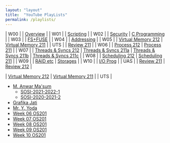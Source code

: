 ```yaml
---
layout: "layout"
title:  "YouTube PlayLists"
permalink: /playlists/
---
```


| W00 |
| [Overview](https://youtu.be/0Fa9B-HZFtY) |
| W01 |
| [Scripting](https://youtu.be/xFjdbPBNbto) |
| W02 |
| [Security](https://youtu.be/QpmAKN9j2ks) | [C Programming](https://youtu.be/F_o4mjBVbio) |
| W03 |
| [FS+FUSE](https://youtu.be/PBkZynNIZWk) |
| W04 |
| [Addressing](https://youtu.be/uFj7mKNq1t0) |
| W05 |
| [Virtual Memory 212](https://youtu.be/E7pmf5pySTM) | [Virtual Memory 211](https://youtu.be/y0LkcoFO1jU) |
| UTS |
| [Review 211](https://youtu.be/O0MkYkzlbes) |
| W06 |
| [Process 212](https://youtu.be/-pL2fAdb7Kw) | [Process 211](https://youtu.be/fwAU6pyb6Tk) |
| W07 |
| [Threads & Syncs 212](https://youtu.be/Z5D3z3AzXII) | [Threads & Syncs 211a](https://youtu.be/ewzdFxTbwBM) | [Threads & Syncs 211b](https://youtu.be/EqOwbBhMUog) | [Threads & Syncs 211c](https://youtu.be/aDQJXIdv1oU) |
| W08 |
| [Scheduling 212](https://youtu.be/Gzic0dI3qQc) | [Scheduling 211](https://youtu.be/jBjmzJS_jQs) |
| W09 |
| [RAID etc](https://youtu.be/UI9M2X6Z6Vs) | [Storages](https://youtu.be/8Q95UCTVIVY) |
| W10 |
| [I/O Prog](https://youtu.be/gh1W12_fyeQ) |
| UAS |
| [Review 211](https://youtu.be/8UKZbzjzV4A) | [Review 212](https://youtu.be/PEFJTPxqUbo) |


| [Virtual Memory 212](https://youtu.be/E7pmf5pySTM) | [Virtual Memory 211](https://youtu.be/y0LkcoFO1jU) |
| UTS |

* [M. Anwar Ma'sum](https://www.youtube.com/channel/UCi3sVI10RtRaVWuq1SOVaSg)
  * [SOSI-2021-2022-1](https://www.youtube.com/playlist?list=PLBXapj649rh9UKCBfJEyEUN5Ulvfq1s96)
  * [SOSI-2020-2021-2](https://www.youtube.com/playlist?list=PLBXapj649rh-tm4SItb1OZELx6cLXSDop)
* [Grafika Jati](https://www.youtube.com/user/31graf)
* [Mr. Y. Yoda](https://www.youtube.com/channel/UCpCmOF7bwVaKIQkvBKBXhLQ/videos)
* [Week 06 OS201](https://www.youtube.com/playlist?list=PLwaskZn3rUGvTfUHu3lhkYY4tOSy6amhz)
* [Week 07 OS201](https://www.youtube.com/playlist?list=PLwaskZn3rUGs-qFoOrMM3cfvH57giC0MJ)
* [Week 08 OS201](https://www.youtube.com/playlist?list=PLwaskZn3rUGtcRKqAPWveOj97EC7lkawh)
* [Week 09 OS201](https://www.youtube.com/playlist?list=PLwaskZn3rUGvfnulNFPLXxHh_r6CfDZD4)
* [Week 10 OS201](https://www.youtube.com/playlist?list=PLwaskZn3rUGtRQcNL_JszJDMzD5YBp6Wz)

[](https://www.youtube.com/watch?v=ewzdFxTbwBM)
